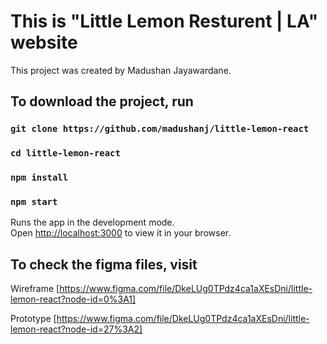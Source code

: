 # This is "Little Lemon Resturent | LA" website

This project was created by Madushan Jayawardane.

## To download the project, run

### `git clone https://github.com/madushanj/little-lemon-react`

### `cd little-lemon-react`

### `npm install`

### `npm start`

Runs the app in the development mode.\
Open [http://localhost:3000](http://localhost:3000) to view it in your browser.

## To check the figma files, visit

Wireframe
[https://www.figma.com/file/DkeLUg0TPdz4ca1aXEsDni/little-lemon-react?node-id=0%3A1]

Prototype
[https://www.figma.com/file/DkeLUg0TPdz4ca1aXEsDni/little-lemon-react?node-id=27%3A2]
